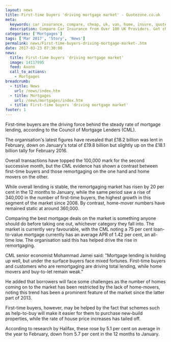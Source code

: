 ```yaml
---
layout: news
title: First-time buyers 'driving mortgage market' - Quotezone.co.uk
meta:
  keywords: car insurance, compare, cheap, uk, van, home, insure, quotes, online, comparison, bike, loans, life
  description: Compare Car Insurance from Over 100 UK Providers. Get cheap quotes online now using our fast, free, secure comparison site
categories: ['Mortgages']
tags: ['Mar 2017', 'Story', 'News']
permalink: news/First-time-buyers-driving-mortgage-market-.htm
date: 2017-03-23 07:30:00
news:
  title: First-time buyers 'driving mortgage market'
  image: 14117095
  feed: Axonn
  call_to_actions:
    - Mortgages
breadcrumb:
  - title: News
    url: /news/index.htm
  - title: Mortgages
    url: /news/mortgages/index.htm
  - title: First-time buyers 'driving mortgage market'
footer: 1
---
```


First-time buyers are the driving force behind the steady rate of mortgage lending, according to the Council of Mortgage Lenders (CML).

The organisation&#39;s latest figures have revealed that &pound;18.2 billion was lent in February, down on January&#39;s total of &pound;19.8 billion but slightly up on the &pound;18.1 billion tally for February 2016.

Overall transactions have topped the 100,000 mark for the second successive month, but the CML evidence has shown a contrast between first-time buyers and those remortgaging on the one hand and home movers on the other.

While overall lending is stable, the remortgaging market has risen by 20 per cent in the 12 months to January, while the same period saw a rise of 340,000 in the number of first-time buyers, the highest growth in this segment of the market since 2008. By contrast, home-mover numbers have remained static at around 360,000.

Comparing the best mortgage deals on the market is something anyone should do before taking one out, whichever category they fall into. The market is currently very favourable, with the CML noting a 75 per cent loan-to-value mortgage currently has an average APR of 1.42 per cent, an all-time low. The organisation said this has helped drive the rise in remortgaging.

CML senior economist Mohammad Jamei said: &quot;Mortgage lending is holding up well, but under the surface buyers face mixed fortunes. First-time buyers and customers who are remortgaging are driving total lending, while home movers and buy-to-let remain weak.&quot;

He added that borrowers will face some challenges as the number of homes coming on to the market has been restricted by the lack of home-movers, noting this trend has been a prominent feature of the market since the latter part of 2013.

First-time buyers, however, may be helped by the fact that schemes such as help-to-buy will make it easier for them to purchase new-build properties, while the rate of house price increases has tailed off.

According to research by Halifax, these rose by 5.1 per cent on average in the year to February, down from 5.7 per cent in the 12 months to January.

